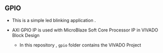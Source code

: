 ## GPIO


- This is a simple led blinking application .
- AXI GPIO IP is used with MicroBlaze Soft Core Processor IP in VIVADO Block Design

  - In this repository , `gpio` folder contains the VIVADO Project